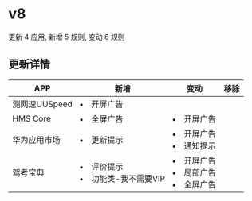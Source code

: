 # v8

更新 4 应用, 新增 5 规则, 变动 6 规则

## 更新详情

|APP|新增|变动|移除|
|-|-|-|-|
|测网速UUSpeed|<li>开屏广告|||
|HMS Core|<li>全屏广告|<li>开屏广告||
|华为应用市场|<li>更新提示|<li>开屏广告<li>通知提示||
|驾考宝典|<li>评价提示<li>功能类-我不需要VIP|<li>开屏广告<li>局部广告<li>全屏广告||
